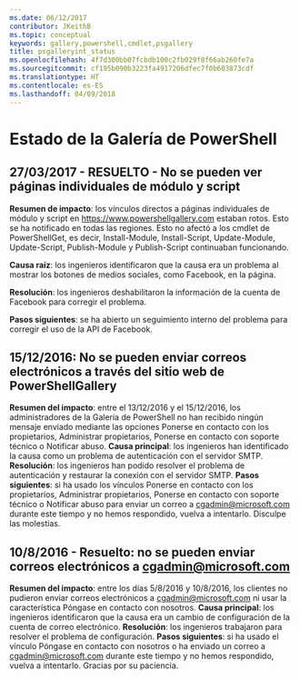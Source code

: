 ```yaml
---
ms.date: 06/12/2017
contributor: JKeithB
ms.topic: conceptual
keywords: gallery,powershell,cmdlet,psgallery
title: psgalleryint_status
ms.openlocfilehash: 4f7d300bb07fcbdb100c2fb029f8f66ab260fe7a
ms.sourcegitcommit: cf195b090b3223fa4917206dfec7f0b603873cdf
ms.translationtype: HT
ms.contentlocale: es-ES
ms.lasthandoff: 04/09/2018
---
```

<a name="powershell-gallery-status"></a>Estado de la Galería de PowerShell
=========================

## <a name="03272017---resolved-unable-to-see-individual-module-and-script-pages"></a>27/03/2017 - RESUELTO - No se pueden ver páginas individuales de módulo y script

__Resumen de impacto__: los vínculos directos a páginas individuales de módulo y script en https://www.powershellgallery.com estaban rotos. Esto se ha notificado en todas las regiones. Esto no afectó a los cmdlet de PowerShellGet, es decir, Install-Module, Install-Script, Update-Module, Update-Script, Publish-Module y Publish-Script continuaban funcionando.

__Causa raíz__: los ingenieros identificaron que la causa era un problema al mostrar los botones de medios sociales, como Facebook, en la página.

__Resolución__: los ingenieros deshabilitaron la información de la cuenta de Facebook para corregir el problema.

__Pasos siguientes__: se ha abierto un seguimiento interno del problema para corregir el uso de la API de Facebook.

## <a name="12152016---unable-to-send-emails-via-powershellgallery-website"></a>15/12/2016: No se pueden enviar correos electrónicos a través del sitio web de PowerShellGallery

__Resumen del impacto__: entre el 13/12/2016 y el 15/12/2016, los administradores de la Galería de PowerShell no han recibido ningún mensaje enviado mediante las opciones Ponerse en contacto con los propietarios, Administrar propietarios, Ponerse en contacto con soporte técnico o Notificar abuso.
__Causa principal__: los ingenieros han identificado la causa como un problema de autenticación con el servidor SMTP.
__Resolución__: los ingenieros han podido resolver el problema de autenticación y restaurar la conexión con el servidor SMTP.
__Pasos siguientes__: si ha usado los vínculos Ponerse en contacto con los propietarios, Administrar propietarios, Ponerse en contacto con soporte técnico o Notificar abuso para enviar un correo a cgadmin@microsoft.com durante este tiempo y no hemos respondido, vuelva a intentarlo. Disculpe las molestias.


## <a name="8102016---resolved-unable-to-send-emails-to-cgadminmicrosoftcom"></a>10/8/2016 - Resuelto: no se pueden enviar correos electrónicos a cgadmin@microsoft.com
__Resumen del impacto__: entre los días 5/8/2016 y 10/8/2016, los clientes no pudieron enviar correos electrónicos a cgadmin@microsoft.com ni usar la característica Póngase en contacto con nosotros.
__Causa principal__: los ingenieros identificaron que la causa era un cambio de configuración de la cuenta de correo electrónico.
__Resolución__: los ingenieros trabajaron para resolver el problema de configuración.
__Pasos siguientes__: si ha usado el vínculo Póngase en contacto con nosotros o ha enviado un correo a cgadmin@microsoft.com durante este tiempo y no hemos respondido, vuelva a intentarlo. Gracias por su paciencia.